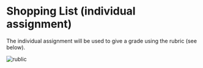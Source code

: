 # Shopping List (individual assignment)

The individual assignment will be used to give a grade using the rubric (see below).

![rublic](https://github.com/MarjoleinAardewijn/MobileApplicationDevelopment/blob/master/mad-rubric-20182019.PNG)
